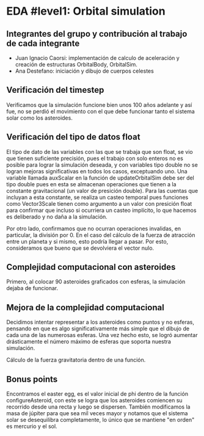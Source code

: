 # EDA #level1: Orbital simulation

## Integrantes del grupo y contribución al trabajo de cada integrante

* Juan Ignacio Caorsi: implementación de calculo de aceleración y creación de estructuras OrbitalBody, OrbitalSim.
* Ana Destefano: iniciación y dibujo de cuerpos celestes

## Verificación del timestep

Verificamos que la simulación funcione bien unos 100 años adelante y así fue, no se perdió el movimiento con el que debe funcionar tanto el sistema solar como los asteroides.

## Verificación del tipo de datos float

El tipo de dato de las variables con las que se trabaja que son float, se vio que tienen suficiente precisión, pues el trabajo con solo enteros no es 
posible para lograr la simulación deseada, y con variables tipo double no se logran mejoras significativas en todos los casos, exceptuando uno. 
Una variable llamada auxScalar en la función de updateOrbitalSim debe ser del tipo double pues 
en esta se almacenan operaciones que tienen a la constante gravitacional (un valor de presición double). Para las cuentas que incluyan a esta constante,
se realiza un casteo temporal pues funciones como Vector3Scale tienen como argumento a un valor con presición float para confirmar que incluso si
ocurriera un casteo implícito, lo que hacemos es deliberado y no daña a la simulación.

Por otro lado, confirmamos que no ocurran operaciones invalidas, en particular, la división por 0. En el caso del cálculo de la fuerza de atracción entre un planeta y si mismo, esto podría llegar a pasar. 
Por esto, consideramos que  bueno que se devolviera el vector nulo. 

## Complejidad computacional con asteroides

Primero, al colocar 90 asteroides graficados con esferas, la simulación dejaba de funcionar.

## Mejora de la complejidad computacional

Decidimos intentar representar a los asteroides como puntos y no esferas, pensando en que es algo 
significativamente más simple que el dibujo de cada una de las numerosas esferas. Una vez hecho esto,
se logró aumentar drásticamente el número máximo de esferas que soporta nuestra simulación.

Cálculo de la fuerza gravitatoria dentro de una función.

## Bonus points

Encontramos el easter egg, es el valor inicial de phi dentro de la función configureAsteroid, con este se logra que los asteroides comiencen su recorrido desde una recta y luego se dispersen. 
También modificamos la masa de júpiter para que sea mil veces mayor y notamos que el sistema solar se desequilibra completamente, lo único que se mantiene "en orden" es mercurio y el sol.

